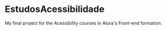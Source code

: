 # EstudosAcessibilidade
My final project for the Acessibility courses in Alura's Front-end formation.
